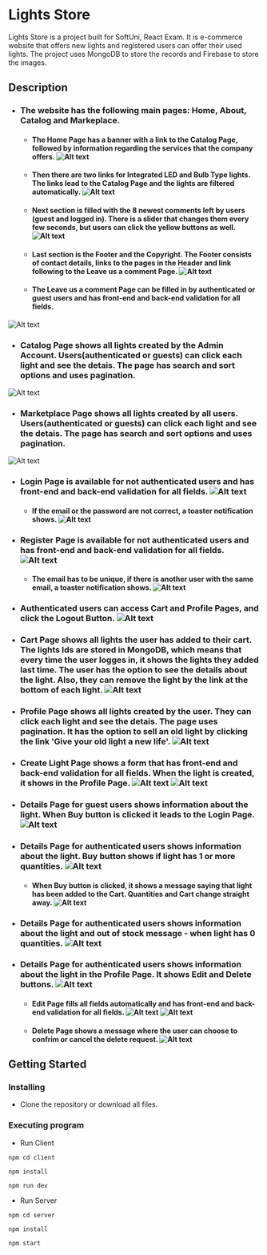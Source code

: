 # Lights Store

Lights Store is a project built for SoftUni, React Exam. It is e-commerce website that offers new lights and registered users can offer their used lights. The project uses MongoDB to store the records and Firebase to store the images.

## Description

* ### The website has the following main pages: Home, About, Catalog and Markeplace. 

    - #### The Home Page has a banner with a link to the Catalog Page, followed by information regarding the services that the company offers. ![Alt text](images-readme/home-services.png)

    - #### Then there are two links for Integrated LED and Bulb Type lights. The links lead to the Catalog Page and the lights are filtered automatically. ![Alt text](images-readme/our-lights.png)

    - #### Next section is filled with the 8 newest comments left by users (guest and logged in). There is a slider that changes them every few seconds, but users can click the yellow buttons as well. ![Alt text](images-readme/comments.png)

    - #### Last section is the Footer and the Copyright. The Footer consists of contact details, links to the pages in the Header and link following to the Leave us a comment Page. ![Alt text](images-readme/footer-copyright.png)

    - #### The Leave us a comment Page can be filled in by authenticated or guest users and has front-end and back-end validation for all fields. 
![Alt text](images-readme/leave-us-comment.png)


* ### Catalog Page shows all lights created by the Admin Account. Users(authenticated or guests) can click each light and see the detais. The page has search and sort options and uses pagination.
![Alt text](images-readme/catalog.png)

* ### Marketplace Page shows all lights created by all users. Users(authenticated or guests) can click each light and see the detais. The page has search and sort options and uses pagination.
![Alt text](images-readme/marketplace.png)

* ### Login Page is available for not authenticated users and has front-end and back-end validation for all fields. ![Alt text](images-readme/login.png)

    - #### If the email or the password are not correct, a toaster notification shows. ![Alt text](images-readme/login-wrong.png)

* ### Register Page is available for not authenticated users and has front-end and back-end validation for all fields. ![Alt text](images-readme/register.png)

    - #### The email has to be unique, if there is another user with the same email, a toaster notification shows. ![Alt text](images-readme/register-wrong.png)
 
 * ### Authenticated users can access Cart and Profile Pages, and click the Logout Button. ![Alt text](images-readme/nav-authenticated.png)

* ### Cart Page shows all lights the user has added to their cart. The lights Ids are stored in MongoDB, which means that every time the user logges in, it shows the lights they added last time. The user has the option to see the details about the light. Also, they can remove the light by the link at the bottom of each light. ![Alt text](images-readme/cart.png)

* ### Profile Page shows all lights created by the user. They can click each light and see the detais. The page uses pagination. It has the option to sell an old light by clicking the link 'Give your old light a new life'. ![Alt text](images-readme/profile.png)

* ### Create Light Page shows a form that has front-end and back-end validation for all fields. When the light is created, it shows in the Profile Page. ![Alt text](images-readme/create-light-1.png) ![Alt text](images-readme/create-light-2.png)

* ### Details Page for guest users shows information about the light. When Buy button is clicked it leads to the Login Page. ![Alt text](images-readme/details-guest.png)

* ### Details Page for authenticated users shows information about the light. Buy button shows if light has 1 or more quantities. ![Alt text](images-readme/details-authenticated.png)

    - ####  When Buy button is clicked, it shows a message saying that light has been added to the Cart. Quantities and Cart change straight away. ![Alt text](images-readme/details-in-stock.png)

* ### Details Page for authenticated users shows information about the light and out of stock message - when light has 0 quantities. ![Alt text](images-readme/details-no-stock.png)

* ### Details Page for authenticated users shows information about the light in the Profile Page. It shows Edit and Delete buttons. ![Alt text](images-readme/details-profile.png)

    - #### Edit Page fills all fields automatically and has front-end and back-end validation for all fields. ![Alt text](images-readme/edit-1.png) ![Alt text](images-readme/edit-2.png)

    - #### Delete Page shows a message where the user can choose to confrim or cancel the delete request. ![Alt text](images-readme/delete.png)

## Getting Started

### Installing

* Clone the repository or download all files.

### Executing program
* Run Client
```
npm cd client
```
```
npm install
```
```
npm run dev
```

* Run Server
```
npm cd server
```
```
npm install
```
```
npm start
```
